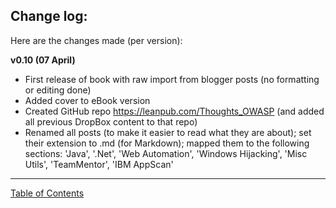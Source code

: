 ## Change log:

Here are the changes made (per version):

**v0.10 (07 April)**   
* First release of book with raw import from blogger posts (no formatting or editing done)
* Added cover to eBook version
* Created GitHub repo https://leanpub.com/Thoughts_OWASP (and added all previous DropBox content to that repo)
* Renamed all posts (to make it easier to read what they are about); set their extension to .md (for Markdown); mapped them to the following sections: 'Java', '.Net', 'Web Automation', 'Windows Hijacking', 'Misc Utils', 'TeamMentor', 'IBM AppScan'


- - - - 
[Table of Contents](../../Table_of_Contents.md) 
